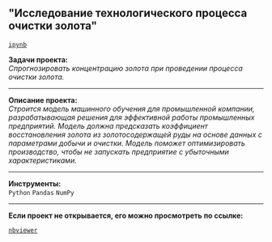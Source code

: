 ## "Исследование технологического процесса очистки золота"
[`ipynb`](https://github.com/mike2023-ml/Portfolio/blob/44d34f3bbc5a931a8ee106600ead205a610a1eff/Gold%20recovery/Восстановление%20золота.ipynb)  

**Задачи проекта:**  
*Спрогнозировать концентрацию золота при проведении процесса очистки золота.*

***

**Описание проекта:**  
*Строится модель машинного обучения для промышленной компании, разрабатывающая решения для эффективной работы промышленных предприятий. Модель должна предсказать коэффициент восстановления золота из золотосодержащей руды на основе данных с параметрами добычи и очистки. Модель поможет оптимизировать производство, чтобы не запускать предприятие с убыточными характеристиками.*
    
***
    
**Инструменты:**  
`Python` `Pandas` `NumPy`

***

**Если проект не открывается, его можно просмотреть по ссылке:**  

[`nbviewer`](https://nbviewer.org/github/mike2023-ml/Portfolio/blob/main/Gold%20recovery/Восстановление%20золота.ipynb#Функция-для-вычисления-итоговой-sMAPE)    
</div>

